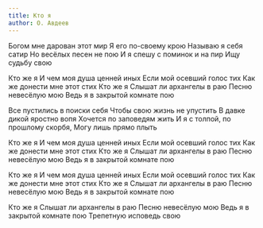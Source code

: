 ```yaml
---
title: Кто я
author: О. Авдеев
---
```


Богом мне дарован этот мир
Я его по-своему крою
Называю я себя сатир
Но весёлых песен не пою
И я спешу с поминок и на пир
Ищу судьбу свою

Кто же я
И чем моя душа ценней иных
Если мой осевший голос тих
Как же донести мне этот стих
Кто же я
Слышат ли архангелы в раю
Песню невесёлую мою
Ведь я в закрытой комнате пою

Все пустились в поиски себя
Чтобы свою жизнь не упустить
В давке дикой яростно вопя
Хочется по заповедям жить
И я с толпой, по прошлому скорбя,
Могу лишь прямо плыть

Кто же я
И чем моя душа ценней иных
Если мой осевший голос тих
Как же донести мне этот стих
Кто же я
Слышат ли архангелы в раю
Песню невесёлую мою
Ведь я в закрытой комнате пою

Кто же я
И чем моя душа ценней иных
Если мой осевший голос тих
Как же донести мне этот стих
Кто же я
Слышат ли архангелы в раю
Песню невесёлую мою
Ведь я в закрытой комнате пою

Кто же я
Слышат ли архангелы в раю
Песню невесёлую мою
Ведь я в закрытой комнате пою
Трепетную исповедь свою
